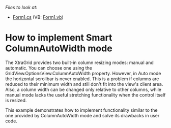 <!-- default file list -->
*Files to look at*:

* [Form1.cs](./CS/WindowsApplication8/Form1.cs) (VB: [Form1.vb](./VB/WindowsApplication8/Form1.vb))
<!-- default file list end -->
# How to implement Smart ColumnAutoWidth mode


<p>The XtraGrid provides two built-in column resizing modes: manual and automatic. You can choose one using the GridView.OptionsView.ColumnAutoWidth property. However, in Auto mode the horizontal scrollbar is never enabled. This is a problem if columns are reduced to their minimum width and still don't fit into the view's client area. Also, a column width can be changed only relative to other columns, while manual mode lacks the useful stretching functionality when the control itself is resized.</p>
<p>This example demonstrates how to implement functionality similar to the one provided by ColumnAutoWidth mode and solve its drawbacks in user code.</p>

<br/>


